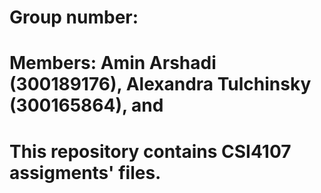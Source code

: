 # Group number:

# Members: Amin Arshadi (300189176), Alexandra Tulchinsky (300165864), and 

# This repository contains CSI4107 assigments' files.
